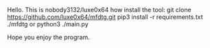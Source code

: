 Hello. This is nobody3132/luxe0x64
how install the tool:
git clone https://github.com/luxe0x64/mfdtg.git 
pip3 install -r requirements.txt
./mfdtg or python3 ./main.py

Hope you enjoy the program.
